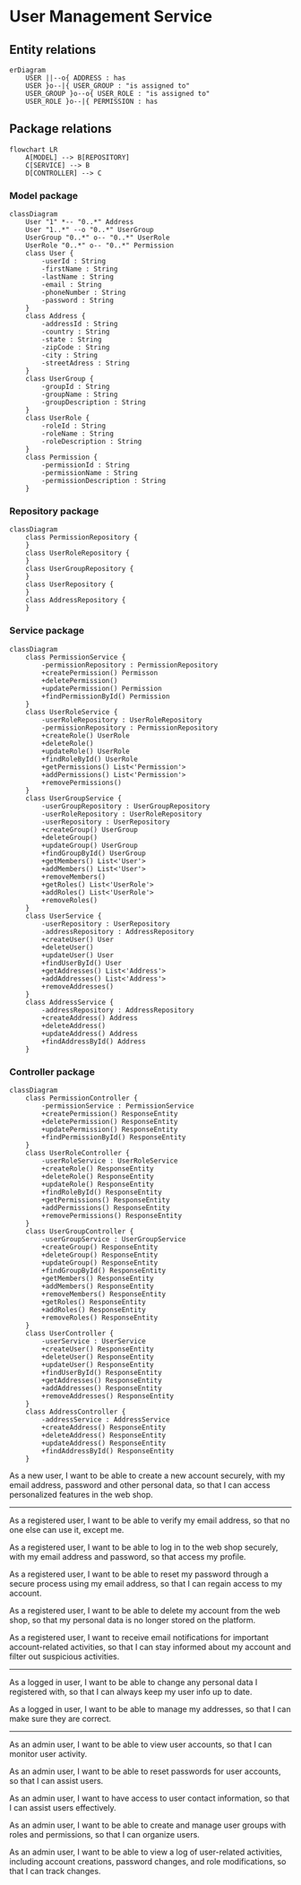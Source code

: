 # User Management Service

## Entity relations

```mermaid
erDiagram
    USER ||--o{ ADDRESS : has
    USER }o--|{ USER_GROUP : "is assigned to"
    USER_GROUP }o--o{ USER_ROLE : "is assigned to"
    USER_ROLE }o--|{ PERMISSION : has
```

## Package relations

```mermaid
flowchart LR
    A[MODEL] --> B[REPOSITORY]
    C[SERVICE] --> B
    D[CONTROLLER] --> C
```

### Model package

```mermaid
classDiagram
    User "1" *-- "0..*" Address
    User "1..*" --o "0..*" UserGroup
    UserGroup "0..*" o-- "0..*" UserRole
    UserRole "0..*" o-- "0..*" Permission
    class User {
        -userId : String
        -firstName : String
        -lastName : String
        -email : String
        -phoneNumber : String
        -password : String
    }
    class Address {
        -addressId : String
        -country : String
        -state : String
        -zipCode : String
        -city : String
        -streetAdress : String
    }
    class UserGroup {
        -groupId : String
        -groupName : String
        -groupDescription : String
    }
    class UserRole {
        -roleId : String
        -roleName : String
        -roleDescription : String
    }
    class Permission {
        -permissionId : String
        -permissionName : String
        -permissionDescription : String
    }

```

### Repository package

```mermaid
classDiagram
    class PermissionRepository {        
    }
    class UserRoleRepository {        
    }
    class UserGroupRepository {        
    }
    class UserRepository {      
    }
    class AddressRepository {        
    }
```

### Service package
```mermaid
classDiagram
    class PermissionService {        
        -permissionRepository : PermissionRepository
        +createPermission() Permisson
        +deletePermission() 
        +updatePermission() Permission
        +findPermissionById() Permission
    }
    class UserRoleService {     
        -userRoleRepository : UserRoleRepository  
        -permissionRepository : PermissionRepository
        +createRole() UserRole
        +deleteRole() 
        +updateRole() UserRole
        +findRoleById() UserRole
        +getPermissions() List<'Permission'>
        +addPermissions() List<'Permission'>
        +removePermissions()
    }
    class UserGroupService {      
        -userGroupRepository : UserGroupRepository  
        -userRoleRepository : UserRoleRepository
        -userRepository : UserRepository
        +createGroup() UserGroup
        +deleteGroup()
        +updateGroup() UserGroup
        +findGroupById() UserGroup
        +getMembers() List<'User'>
        +addMembers() List<'User'>
        +removeMembers()
        +getRoles() List<'UserRole'>
        +addRoles() List<'UserRole'>
        +removeRoles()
    }
    class UserService {      
        -userRepository : UserRepository
        -addressRepository : AddressRepository
        +createUser() User
        +deleteUser()
        +updateUser() User
        +findUserById() User
        +getAddresses() List<'Address'>
        +addAddresses() List<'Address'>
        +removeAddresses()
    }
    class AddressService { 
        -addressRepository : AddressRepository
        +createAddress() Address
        +deleteAddress()
        +updateAddress() Address
        +findAddressById() Address
    }
```

### Controller package
```mermaid
classDiagram
    class PermissionController {        
        -permissionService : PermissionService
        +createPermission() ResponseEntity
        +deletePermission() ResponseEntity
        +updatePermission() ResponseEntity
        +findPermissionById() ResponseEntity
    }
    class UserRoleController {     
        -userRoleService : UserRoleService
        +createRole() ResponseEntity
        +deleteRole() ResponseEntity
        +updateRole() ResponseEntity
        +findRoleById() ResponseEntity
        +getPermissions() ResponseEntity
        +addPermissions() ResponseEntity
        +removePermissions() ResponseEntity
    }
    class UserGroupController {      
        -userGroupService : UserGroupService
        +createGroup() ResponseEntity
        +deleteGroup() ResponseEntity
        +updateGroup() ResponseEntity
        +findGroupById() ResponseEntity
        +getMembers() ResponseEntity
        +addMembers() ResponseEntity
        +removeMembers() ResponseEntity
        +getRoles() ResponseEntity
        +addRoles() ResponseEntity
        +removeRoles() ResponseEntity
    }
    class UserController {      
        -userService : UserService
        +createUser() ResponseEntity
        +deleteUser() ResponseEntity
        +updateUser() ResponseEntity
        +findUserById() ResponseEntity
        +getAddresses() ResponseEntity
        +addAddresses() ResponseEntity
        +removeAddresses() ResponseEntity
    }
    class AddressController { 
        -addressService : AddressService
        +createAddress() ResponseEntity
        +deleteAddress() ResponseEntity
        +updateAddress() ResponseEntity
        +findAddressById() ResponseEntity
    }
```

As a new user, I want to be able to create a new account securely, with my email address, password and other personal data, so that I can access personalized features in the web shop.

---

As a registered user, I want to be able to verify my email address, so that no one else can use it, except me.

As a registered user, I want to be able to log in to the web shop securely, with my email address and password, so that access my profile.

As a registered user, I want to be able to reset my password through a secure process using my email address, so that I can regain access to my account.

As a registered user, I want to be able to delete my account from the web shop, so that my personal data is no longer stored on the platform.

As a registered user, I want to receive email notifications for important account-related activities, so that I can stay informed about my account and filter out suspicious activities.

---

As a logged in user, I want to be able to change any personal data I registered with, so that I can always keep my user info up to date.

As a logged in user, I want to be able to manage my addresses, so that I can make sure they are correct.

---

As an admin user, I want to be able to view user accounts, so that I can monitor user activity.

As an admin user, I want to be able to reset passwords for user accounts, so that I can assist users.

As an admin user, I want to have access to user contact information, so that I can assist users effectively.

As an admin user, I want to be able to create and manage user groups with roles and permissions, so that I can organize users.

As an admin user, I want to be able to view a log of user-related activities, including account creations, password changes, and role modifications, so that I can track changes.
